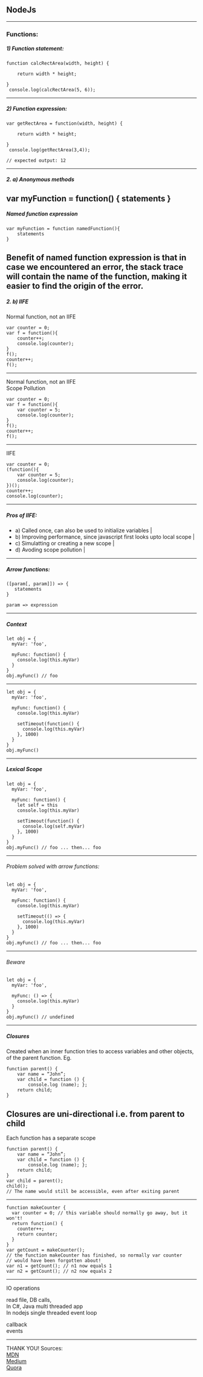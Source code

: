 ## NodeJs
---
### Functions:
##### 1) Function statement:
```
function calcRectArea(width, height) {
  
	return width * height;

}
 console.log(calcRectArea(5, 6));
```
---
##### 2) Function expression:
```
var getRectArea = function(width, height) {

    return width * height;

}
 console.log(getRectArea(3,4));

// expected output: 12
```
---
##### 2. a) Anonymous methods
var myFunction = function() {
    statements
}
---
##### Named function expression
```
var myFunction = function namedFunction(){
    statements
}
```
Benefit of named function expression is that in case we encountered an error, 
the stack trace will contain the name of the function, making it easier to find the origin of the error.
---
##### 2. b) IIFE

Normal function, not an IIFE
```
var counter = 0;
var f = function(){
	counter++;
	console.log(counter);
}
f();
counter++;
f();
```
---
Normal function, not an IIFE  
Scope Pollution
```
var counter = 0;
var f = function(){
	var counter = 5;
	console.log(counter);
}
f();
counter++;
f();
```
---
IIFE
```
var counter = 0;
(function(){
	var counter = 5;
	console.log(counter);
})();
counter++;
console.log(counter);
```
---
##### Pros of IIFE:
- a) Called once, can also be used to initialize variables |
- b) Improving performance, since javascript first looks upto local scope |
- c) Simulatting or creating a new scope |
- d) Avoding scope pollution  |
---

##### Arrow functions:
```
([param[, param]]) => {
   statements
}
```

```
param => expression
```
---
##### Context
```
let obj = {
  myVar: 'foo',
  
  myFunc: function() {
    console.log(this.myVar)
  }
}
obj.myFunc() // foo
```
---
```
let obj = {
  myVar: 'foo',
  
  myFunc: function() { 
    console.log(this.myVar)   
 
    setTimeout(function() {
      console.log(this.myVar)
    }, 1000)
  }
}
obj.myFunc()
```
---
##### Lexical Scope
```
let obj = {
  myVar: 'foo',
  
  myFunc: function() { 
    let self = this
    console.log(this.myVar)  
  
    setTimeout(function() {
      console.log(self.myVar)
    }, 1000)
  }
}
obj.myFunc() // foo ... then... foo
```
---
###### Problem solved with arrow functions:
```
let obj = {
  myVar: 'foo',
  
  myFunc: function() { 
    console.log(this.myVar)  
  
    setTimeout(() => {
      console.log(this.myVar)
    }, 1000)
  }
}
obj.myFunc() // foo ... then... foo
```
---
###### Beware
```
let obj = {
  myVar: 'foo',
  
  myFunc: () => { 
    console.log(this.myVar)  
  }
}
obj.myFunc() // undefined
```
---
##### Closures
Created when an inner function tries to access variables and other objects, of the parent function.
Eg. 
```
function parent() {
    var name = “John”;
    var child = function () {
        console.log (name); };
    return child;
}
```
Closures are uni-directional i.e. from parent to child
---
Each function has a separate scope
```
function parent() {
    var name = “John”;
    var child = function () {
        console.log (name); };
    return child;
}
var child = parent();
child(); 
// The name would still be accessible, even after exiting parent
```
---
```
function makeCounter {
  var counter = 0; // this variable should normally go away, but it won't!
  return function() {
    counter++;
    return counter;
  }
}
var getCount = makeCounter();
// the function makeCounter has finished, so normally var counter
// would have been forgotten about!
var n1 = getCount(); // n1 now equals 1
var n2 = getCount(); // n2 now equals 2
```
---
IO operations  

read file, DB calls,  
In C#, Java multi threaded app  
In nodejs single threaded event loop  

callback  
events

---
THANK YOU!
Sources:  
[MDN](https://developer.mozilla.org/en-US/docs/Web/JavaScript/Reference/Functions)  
[Medium](https://medium.com/tfogo/advantages-and-pitfalls-of-arrow-functions-a16f0835799e)  
[Quora](https://www.quora.com/How-do-I-explain-JavaScript-closures-to-a-child)
